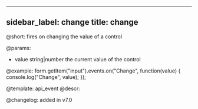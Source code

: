 
---
sidebar_label: change
title: change
---          

@short: fires on changing the value of a control
 

@params:
- value     string|number     the current value of the control


@example:
form.getItem("input").events.on("Change", function(value) {
    console.log("Change", value);
});


@template: api_event
@descr:

@changelog: added in v7.0
